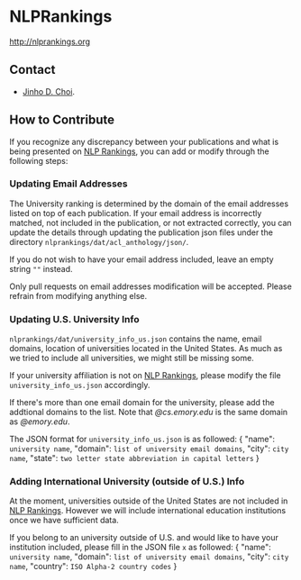 # NLPRankings

http://nlprankings.org

## Contact

* [Jinho D. Choi](http://www.mathcs.emory.edu/~choi).


## How to Contribute
If you recognize any discrepancy between your publications and what is being presented on [NLP Rankings](http://www.nlprankings.org/), you can add or modify through the following steps:

### Updating Email Addresses
The University ranking is determined by the domain of the email addresses listed on top of each publication. If your email address is incorrectly matched, not included in the publication, or not extracted correctly, you can update the details through updating the publication json files under the directory `nlprankings/dat/acl_anthology/json/`. 

If you do not wish to have your email address included, leave an empty string `""` instead. 

Only pull requests on email addresses modification will be accepted. Please refrain from modifying anything else. 

### Updating U.S. University Info
`nlprankings/dat/university_info_us.json` contains the name, email domains, location of universities located in the United States. As much as we tried to include all universities, we might still be missing some. 

If your university affiliation is not on [NLP Rankings](http://www.nlprankings.org/), please modify the file `university_info_us.json` accordingly. 

If there's more than one email domain for the university, please add the addtional domains to the list. Note that *@cs.emory.edu* is the same domain as *@emory.edu*. 

The JSON format for `university_info_us.json` is as followed:
{
  "name": `university name`,
  "domain": `list of university email domains`,
  "city": `city name`,
  "state": `two letter state abbreviation in capital letters`
}


### Adding International University (outside of U.S.) Info
At the moment, universities outside of the United States are not included in [NLP Rankings](http://www.nlprankings.org/). However we will include international education institutions once we have sufficient data. 

If you belong to an university outside of U.S. and would like to have your institution included, please fill in the JSON file `x` as followed:
{
  "name": `university name`,
  "domain": `list of university email domains`,
  "city": `city name`,
  "country": `ISO Alpha-2 country codes`
}

